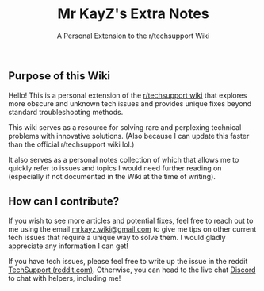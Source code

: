 <p align="center">
    <h1 align="center">Mr KayZ's Extra Notes</h1>
    <p align="center">A Personal Extension to the r/techsupport Wiki</p>
    <br>
</p>

## Purpose of this Wiki

Hello! This is a personal extension of the [r/techsupport wiki](https://rtech.support/) that explores more obscure and unknown tech issues and provides unique fixes beyond standard troubleshooting methods.

This wiki serves as a resource for solving rare and perplexing technical problems with innovative solutions. (Also because I can update this faster than the official r/techsupport wiki lol.)

It also serves as a personal notes collection of which that allows me to quickly refer to issues and topics I would need further reading on (especially if not documented in the Wiki at the time of writing).

## How can I contribute?

If you wish to see more articles and potential fixes, feel free to reach out to me using the email [mrkayz.wiki@gmail.com](mailto:mrkayz.wiki@gmail.com) to give me tips on other current tech issues that require a unique way to solve them. I would gladly appreciate any information I can get!

If you have tech issues, please feel free to write up the issue in the reddit [TechSupport (reddit.com)](https://www.reddit.com/r/techsupport/). Otherwise, you can head to the live chat [Discord](https://discord.com/invite/2EDwzWa) to chat with helpers, including me!